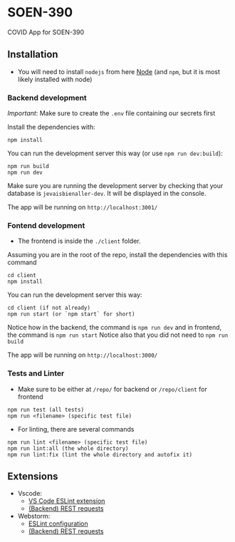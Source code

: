 # SOEN-390
COVID App for SOEN-390

## Installation

* You will need to install `nodejs` from here [Node](https://nodejs.org/en/) (and `npm`, but it is most likely installed with node)

### Backend development

*Important*: Make sure to create the `.env` file containing our secrets first

Install the dependencies with:

```
npm install
```

You can run the development server this way (or use `npm run dev:build`):

```
npm run build
npm run dev
```

Make sure you are running the development server by checking that your database is `jevaisbienaller-dev`. It will be displayed in the console.

The app will be running on `http://localhost:3001/`

### Fontend development


* The frontend is inside the `./client` folder.

Assuming you are in the root of the repo, install the dependencies with this command

```
cd client
npm install
```

You can run the development server this way:

```
cd client (if not already)
npm run start (or `npm start` for short)
```

Notice how in the backend, the command is `npm run dev` and in frontend, the command is `npm run start`
Notice also that you did not need to `npm run build`

The app will be running on `http://localhost:3000/`

### Tests and Linter

* Make sure to be either at `/repo/` for backend or `/repo/client` for frontend

```
npm run test (all tests)
npm run <filename> (specific test file)
```

* For linting, there are several commands
```
npm run lint <filename> (specific test file)
npm run lint:all (the whole directory)
npm run lint:fix (lint the whole directory and autofix it)
```

## Extensions
* Vscode:
  * [VS Code ESLint extension](https://marketplace.visualstudio.com/items?itemName=dbaeumer.vscode-eslint)
  * [(Backend) REST requests](https://marketplace.visualstudio.com/items?itemName=humao.rest-client)
* Webstorm:
  * [ESLint configuration](https://www.jetbrains.com/help/webstorm/eslint.html)
  * [(Backend) REST requests](https://www.jetbrains.com/help/webstorm/http-client-in-product-code-editor.html#composing-http-requests)